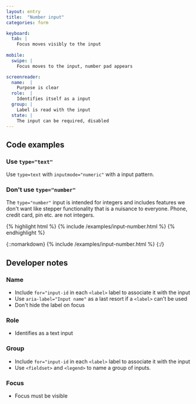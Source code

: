 ```yaml
---
layout: entry
title:  "Number input"
categories: form

keyboard:
  tab: |
    Focus moves visibly to the input
  
mobile:
  swipe: |
    Focus moves to the input, number pad appears

screenreader:
  name:  |
    Purpose is clear
  role:  |
    Identifies itself as a input
  group: |
    Label is read with the input
  state: |
    The input can be required, disabled
---
```


## Code examples

### Use `type="text"` 
Use `type=text` with `inputmode="numeric"` with a input pattern.

### Don't use `type="number"` 

The `type="number"` input is intended for integers and includes features we don't want like stepper functionality that is a nuisance to everyone. Phone, credit card, pin etc. are not integers.

{% highlight html %}
{% include /examples/input-number.html %}
{% endhighlight %}

{::nomarkdown}
{% include /examples/input-number.html %}
{:/}

## Developer notes

### Name
- Include `for="input-id` in each `<label>` label to associate it with the input
- Use `aria-label="Input name"` as a last resort if a `<label>` can't be used
- Don't hide the label on focus

### Role
- Identifies as a text input


### Group
- Include `for="input-id` in each `<label>` label to associate it with the input
- Use `<fieldset>` and `<legend>` to name a group of inputs.

### Focus
- Focus must be visible